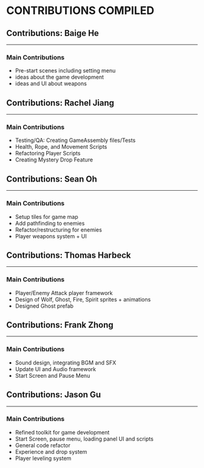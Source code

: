 # CONTRIBUTIONS COMPILED

## Contributions: Baige He
______________________________________________________________________________________
### Main Contributions
- Pre-start scenes including setting menu
- ideas about the game development
- ideas and UI about weapons
  
## Contributions: Rachel Jiang
______________________________________________________________________________________
### Main Contributions
- Testing/QA: Creating GameAssembly files/Tests
- Health, Rope, and Movement Scripts
- Refactoring Player Scripts
- Creating Mystery Drop Feature


## Contributions: Sean Oh
______________________________________________________________________________________
### Main Contributions
- Setup tiles for game map
- Add pathfinding to enemies
- Refactor/restructuring for enemies
- Player weapons system + UI


## Contributions: Thomas Harbeck
______________________________________________________________________________________
### Main Contributions
- Player/Enemy Attack player framework
- Design of Wolf, Ghost, Fire, Spirit sprites + animations
- Designed Ghost prefab


## Contributions: Frank Zhong
______________________________________________________________________________________
### Main Contributions
- Sound design, integrating BGM and SFX
- Update UI and Audio framework
- Start Screen and Pause Menu


## Contributions: Jason Gu
______________________________________________________________________________________
### Main Contributions
- Refined toolkit for game development
- Start Screen, pause menu, loading panel UI and scripts
- General code refactor
- Experience and drop system
- Player leveling system


